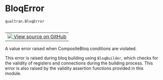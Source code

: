 # BloqError
`qualtran.BloqError`


<table class="tfo-notebook-buttons tfo-api nocontent" align="left">
<td>
  <a target="_blank" href="https://github.com/quantumlib/cirq-qubitization/blob/main/qualtran/_infra/composite_bloq.py#L546-L552">
    <img src="https://www.tensorflow.org/images/GitHub-Mark-32px.png" />
    View source on GitHub
  </a>
</td>
</table>



A value error raised when CompositeBloq conditions are violated.

<!-- Placeholder for "Used in" -->

This error is raised during bloq building using `BloqBuilder`, which checks
for the validity of registers and connections during the building process. This error is
also raised by the validity assertion functions provided in this module.

